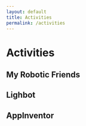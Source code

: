 ```yaml
---
layout: default
title: Activities
permalink: /activities
---
```


# Activities

## My Robotic Friends

## Lighbot

## AppInventor
